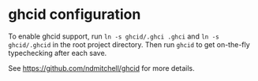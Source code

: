 # ghcid configuration

To enable ghcid support, run `ln -s ghcid/.ghci .ghci` and `ln -s
ghcid/.ghcid` in the root project directory. Then run `ghcid` to get
on-the-fly typechecking after each save.

See https://github.com/ndmitchell/ghcid for more details.
